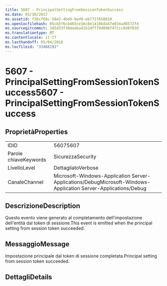 ```yaml
---
title: 5607 - PrincipalSettingFromSessionTokenSuccess
ms.date: 03/30/2017
ms.assetid: f36cf68c-58e2-4bdd-bed9-eb7727650010
ms.openlocfilehash: 05cb5f6cb465ce16c8e1410bda47e034ad0572f4
ms.sourcegitcommit: 3d5d33f384eeba41b2dff79d096f47ccc8d8f03d
ms.translationtype: MT
ms.contentlocale: it-IT
ms.lasthandoff: 05/04/2018
ms.locfileid: "33468192"
---
```

# <a name="5607---principalsettingfromsessiontokensuccess"></a><span data-ttu-id="da906-102">5607 - PrincipalSettingFromSessionTokenSuccess</span><span class="sxs-lookup"><span data-stu-id="da906-102">5607 - PrincipalSettingFromSessionTokenSuccess</span></span>
## <a name="properties"></a><span data-ttu-id="da906-103">Proprietà</span><span class="sxs-lookup"><span data-stu-id="da906-103">Properties</span></span>  
  
|||  
|-|-|  
|<span data-ttu-id="da906-104">ID</span><span class="sxs-lookup"><span data-stu-id="da906-104">ID</span></span>|<span data-ttu-id="da906-105">5607</span><span class="sxs-lookup"><span data-stu-id="da906-105">5607</span></span>|  
|<span data-ttu-id="da906-106">Parole chiave</span><span class="sxs-lookup"><span data-stu-id="da906-106">Keywords</span></span>|<span data-ttu-id="da906-107">Sicurezza</span><span class="sxs-lookup"><span data-stu-id="da906-107">Security</span></span>|  
|<span data-ttu-id="da906-108">Livello</span><span class="sxs-lookup"><span data-stu-id="da906-108">Level</span></span>|<span data-ttu-id="da906-109">Dettagliato</span><span class="sxs-lookup"><span data-stu-id="da906-109">Verbose</span></span>|  
|<span data-ttu-id="da906-110">Canale</span><span class="sxs-lookup"><span data-stu-id="da906-110">Channel</span></span>|<span data-ttu-id="da906-111">Microsoft-Windows-Application Server-Applications/Debug</span><span class="sxs-lookup"><span data-stu-id="da906-111">Microsoft-Windows-Application Server-Applications/Debug</span></span>|  
  
## <a name="description"></a><span data-ttu-id="da906-112">Descrizione</span><span class="sxs-lookup"><span data-stu-id="da906-112">Description</span></span>  
 <span data-ttu-id="da906-113">Questo evento viene generato al completamento dell'impostazione dell'entità dal token di sessione.</span><span class="sxs-lookup"><span data-stu-id="da906-113">This event is emitted when the principal setting from session token succeeded.</span></span>  
  
## <a name="message"></a><span data-ttu-id="da906-114">Messaggio</span><span class="sxs-lookup"><span data-stu-id="da906-114">Message</span></span>  
 <span data-ttu-id="da906-115">Impostazione principale dal token di sessione completata.</span><span class="sxs-lookup"><span data-stu-id="da906-115">Principal setting from session token succeeded.</span></span>  
  
## <a name="details"></a><span data-ttu-id="da906-116">Dettagli</span><span class="sxs-lookup"><span data-stu-id="da906-116">Details</span></span>
